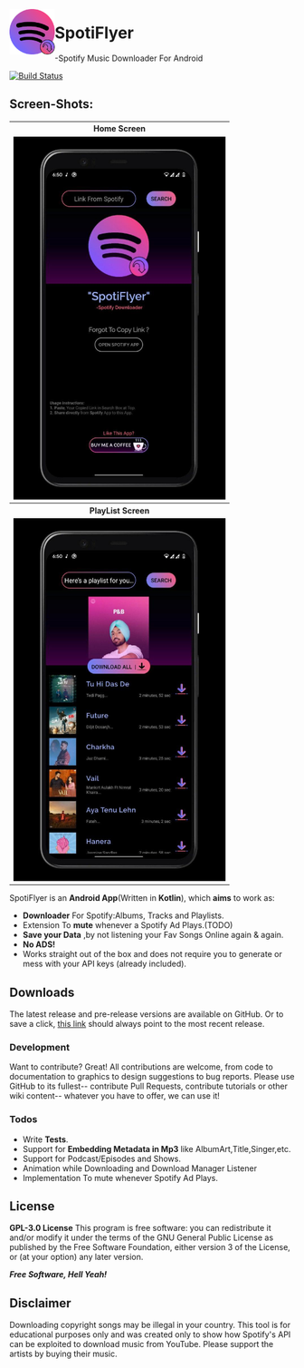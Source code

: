 <a href="https://github.com/Shabinder/SpotiFlyer"><img src="https://github.com/Shabinder/SpotiFlyer/blob/master/app/SpotifyDownload.png" align="left" height="80" width="80" ></a>

# SpotiFlyer
-Spotify Music Downloader For Android

[![Build Status](https://github.com/Shabinder/SpotiFlyer/blob/master/app/build_passing.svg)](https://github.com/Shabinder/SpotiFlyer)

## Screen-Shots:
<table style="width:100%">
  <tr>
    <th>Home Screen</th>
  </tr>
  <tr >
    <td><img src="ScreenShots/HomeScreen.png" width="375" height="640"/></td>
  </tr>
  <tr>
 <th>PlayList Screen</th>
  </tr>
  <tr >
 <td><img src="ScreenShots/PlayList.png" width="375" height="640"/></td>
  </tr>
</table>

SpotiFlyer is an **Android App**(Written in **Kotlin**), which **aims** to work as:
  - **Downloader** For Spotify:Albums, Tracks and Playlists.
  - Extension To **mute** whenever a Spotify Ad Plays.(TODO)
  - **Save your Data** ,by not listening your Fav Songs Online again & again.
  - **No ADS!** 
  - Works straight out of the box and does not require you to generate or mess with your API keys (already included).

Downloads
----
The latest release and pre-release versions are available on GitHub.
Or to save a click, [this link](https://github.com/Shabinder/SpotiFlyer/releases/latest) should always point to the most recent release.


### Development
Want to contribute? Great!
All contributions are welcome, from code to documentation to graphics to design suggestions to bug reports. Please use GitHub to its fullest-- contribute Pull Requests, contribute tutorials or other wiki content-- whatever you have to offer, we can use it!

### Todos
 - Write **Tests**.
 - Support for **Embedding Metadata in Mp3** like AlbumArt,Title,Singer,etc.
 - Support for Podcast/Episodes and Shows.
 - Animation while Downloading and Download Manager Listener
 - Implementation To mute whenever Spotify Ad Plays.

License
----
**GPL-3.0 License**
This program is free software: you can redistribute it and/or modify it under the terms of the GNU General Public License as published by the Free Software Foundation, either version 3 of the License, or (at your option) any later version.

***Free Software, Hell Yeah!***

Disclaimer
----
Downloading copyright songs may be illegal in your country. This tool is for educational purposes only and was created only to show how Spotify's API can be exploited to download music from YouTube. Please support the artists by buying their music.
